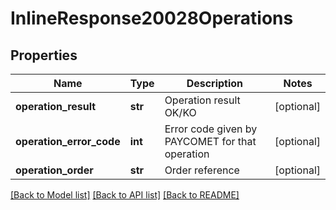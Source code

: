 # InlineResponse20028Operations

## Properties
Name | Type | Description | Notes
------------ | ------------- | ------------- | -------------
**operation_result** | **str** | Operation result OK/KO | [optional] 
**operation_error_code** | **int** | Error code given by PAYCOMET for that operation | [optional] 
**operation_order** | **str** | Order reference | [optional] 

[[Back to Model list]](../README.md#documentation-for-models) [[Back to API list]](../README.md#documentation-for-api-endpoints) [[Back to README]](../README.md)


